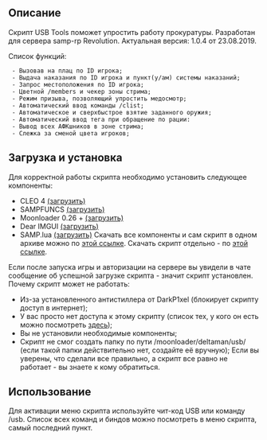 ## Описание
Скрипт USB Tools поможет упростить работу прокуратуры. Разработан для сервера samp-rp Revolution. Актуальная версия: 1.0.4 от 23.08.2019.    

Список функций:

     - Вызовав на плац по ID игрока;
     - Выдача наказания по ID игрока и пункт(у/ам) системы наказаний;
     - Запрос местоположения по ID игрока;
     - Цветной /members и чекер зоны стрима;
     - Режим призыва, позволяющий упростить медосмотр;
     - Автоматический ввод команды /clist;
     - Автоматическое и сверхбыстрое взятие заданного оружия;
     - Автоматический ввод тега при обращение по рации:
     - Вывод всех АФКшников в зоне стрима;
     - Слежка за сменой цвета игроков;
## Загрузка и установка
Для корректной работы скрипта необходимо установить следующее компоненты:

 - CLEO 4 [(загрузить)](cleo.li)
 - SAMPFUNCS [(загрузить)](http://blast.hk/sampfuncs)
 - Moonloader 0.26 + [(загрузить)](https://blast.hk/moonloader)
 - Dear IMGUI [(загрузить)](https://blast.hk/threads/19292/)
 - SAMP.lua [(загрузить)](https://blast.hk/threads/14624/)
 Скачать все компоненты и сам скрипт в одном архиве можно по [этой ссылке](URLHERE).
 Скачать скрипт отдельно - по [этой ссылке](URLHERE).
 
 Если после запуска игры и авторизации на сервере вы увидели в чате сообщение об успешной загрузке скрипта - значит скрипт установлен. 
 Почему скрипт может не работать:
 
 - Из-за установленного антистиллера от DarkP1xel (блокирует скрипту доступ в интернет);
 - У вас просто нет доступа к этому скрипту (список тех, у кого он есть можно посмотреть [здесь](https://raw.githubusercontent.com/DeltamanZ/USB/master/access.txt));
 - Вы не установили необходимые компоненты;
 - Скрипт не смог создать папку по пути /moonloader/deltaman/usb/ (если такой папки действительно нет, создайте её вручную);
Если вы уверены, что сделали все правильно, а скрипт все равно не работает - вы знаете к кому обратиться.

## Использование
Для активации меню скрипта используйте чит-код USB или команду /usb.
Список всех команд и биндов можно посмотреть в меню скрипта, самый последний пункт.
